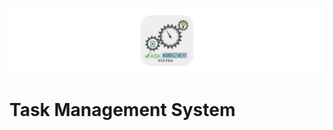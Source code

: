 <p align="center">
    <img width="1200" src="https://github.com/RyamAlmalki/Task_Management_System/blob/main/BANNER.png" alt="Material Bread logo">
</p>
<h1 align="left">Task Management System</h1>

